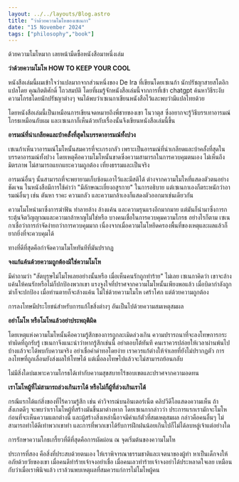 ```yaml
---
layout: ../../layouts/Blog.astro
title: "ว่าด้วยความโมโหของเซเนกา"
date: "15 November 2024"
tags: ["philosophy","book"]
---
```


ด้วยความโมโหมาก เลยหน้ามืดซื้อหนังสือมาหนึ่งเล่ม

**ว่าด้วยความโมโห HOW TO KEEP YOUR COOL**

หนังสือเล่มนี้ผมเข้าใจว่าแปลมากจากส่วนหนึ่งของ De Ira ที่เขียนโดยเซเนก้า นักปรัชญาสายสโตอิก แปลโดย คุณกิตติศักดิ์ โถวสมบัติ
โดยที่ผมรู้จักหนังสือเล่มนี้จากการที่เข้า chatgpt ค้นหาวิธีระงับความโกรธโดยนักปรัชญาต่างๆ จนได้พบว่าเซเนกาเขียนหนังสือไว้และพบว่ามีแปลไทยด้วย

โดยหนังสือเล่มนี้เป็นเหมือนการเขียนจดหมายถึงพี่ชายของเขา โนวาตุส ซึ่งอยากจะรู้วิธีบรรเทาอารมณ์โกรธเหมือนกับผม และเซเนกาก็เห็นด้วยกับเรื่องนั้นจึงเขียนหนังสือเล่มนี้ขึ้น

**อารมณ์ที่น่าเกลียดและบ้าคลั้งที่สุดในบรรดาอารมณ์ทั้งปวง**

เซเนก้าเห็นวาอารมณ์โมโหนั้นสมควรที่จะเกรงกลัว เพราะเป็นอารมณ์ที่น่าเกลียดและบ้าคลั้งที่สุดในบรรดาอารมณ์ทั้งปวง โดยเหตุคือความโมโหนั้นขาดซึ่งความสามารถในการควบคุมตนเอง ไม่เห็นถึงมิตรภาพ ไม่สามารถแยกแยะความถูกต้อง เที่ยงธรรมและเป็นจริง

อารมณ์อื่นๆ นั้นสามารถที่จะพยายามเก็บซ้อนเอาไว้และมีสติได้ ต่างจากความโมโหที่แสดงตัวตนอย่างชัดเจน ในหนังสือมีการใช้คำว่า "มีลักษณะเยี่ยงอสูรกาย" ในการอธิบาย แต่เซเนกาเองก็ตระหนักว่าอารมณ์อื่นๆ เช่น ตันหา ราคะ ความกลัว และความกล้าเองก็แสดงตัวออกมาเช่นเดียวกัน 

ความโมโหนำมาซึ่งการฆ่าฟัน ทำลายล้าง ล้างแค้น และความรุนแรงอีกมากมาย แต่มันก็นำมาซึ่งการกระตุ้นจิตวิญญาณและความกล้าหาญไม่ใช่หรือ บางคนเชื่อในการควบคุมความโกรธ อย่างไรก็ตาม
เซเนกาเชื่อว่าการกำจัดง่ายกว่าการควบคุมมาก เนื่องจากเมื่อความโมโหยึดครองพื้นที่ของเหตุและผลแล้วก็ยากยิ่งที่จะควบคุมได้

ทางที่ดีที่สุดคือกำจัดความโมโหทันทีที่มันปรากฏ

**จงแก้แค้นด้วยความถูกต้องมิใช่ความโมโห**

มีคำถามว่า "สัตบุรุษไม่โมโหเลยอย่างนั้นหรือ เมื่อเห็นคนรักถูกทำร้าย" ไม่เลย เซเนกาคิดว่า เขาจะล้างแค้นให้คนรักหรือไม่ก็ปกป้องพวกเขา แรงจูงใจที่ปราศจากความโมโหนั้นเพียงพอแล้ว
เมื่อบิดากำลังถูกฆ่าก็จะปกป้อง เมื่อท่านตายก็จะล้างแค้น ไม่ใช่ด้วยความโมโห เศร้าโศก แต่ด้วยความถูกต้อง

การลงโทษมีประโยชน์สำหรับการแก้ไขสิ่งต่างๆ อันเป็นไปด้วยความสมเหตุสมผล

**อย่าโมโห หรือโมโหแล้วอย่าประพฤติผิด**

โดยเหตุแห่งความโมโหนั้นคือความรู้สึกของการถูกละเมิดล่วงเกิน ความปรารถนาที่จะลงโทษการกระทำผิดที่ถูกรับรู้ เซเนกาจึงแนะนำว่าหากรู้สึกเช่นนี้ อย่าตอบโต้ทันที คนเราควรปล่อยให้เวลาผ่านพ้นไปบ้างแล้วจะได้พบกับความจริง  อย่าเชื่อคำด่าทอโดยง่าย เราควรแก้ต่างให้จำเลยที่ยังไม่ปรากฏตัว การลงโทษที่ถูกเลื่อนยังส่งผลให้โทษได้ แต่เมื่อลงโทษไปแล้วจะไม่สามารถย้อนกลับ

ไม่มีสิ่งใดบ่มเพาะความโกรธได้เท่ากับความสุขสบายไร้ขอบเขตและปราศจากความอดทน

**เราโมโหผู้ที่ไม่สามารถล่วงเกินเราได้ หรือไม่ก็ผู้ที่ล่วงเกินเราได้**

กรณีแรกได้แก่สิ่งของที่ไร้ความรู้สึก เช่น คำวิจารณ์บนอินเตอร์เน็ต คลิปวีดีโอแสดงความเห็น ถ้าสังเกตดีๆ จะพบว่าเราโมโหผู้ที่สร้างมันขึ้นมาต่างหาก โดยเซเนกากล่าวว่า ประการแรกเรามักจะโมโหก่อนที่จะเห็นความแตกต่างนี้ และผู้สร้างสิ่งเหล่านี้อาจมีคำแก้ตัวที่สมเหตุสมผล กล่าวคือคนอื่นๆ ไม่สามารถทำได้ดีเท่าพวกเขาทำ และการที่พวกเขาได้รับการฝึกฝนน้อยเกินไปก็ไม่ได้ลบหลู่เจ้าแต่อย่างใด

การรักษาความโกธเกรี้ยวที่ดีที่สุดคือการผัดผ่อน ณ จุดเริ่มต้นของความโมโห

ประการที่สอง คือสิ่งที่ประสบด้วยตนเอง ให้เราพิจารณาธรรมชาติและเจตนาของผู้ทำ หาเป็นเด็กจงให้อภัยด้วยวัยของเขา เมื่อคนดีทำร้ายเจ้าจงอย่าเชื่อ เมื่อคนเลวทำร้ายเจ้าจงอย่าได้ประหลาดใจเลย เหมือนกับว่าเมื่อเราพินิจแล้ว เราล้วนพบเหตุผลที่สมควรแก่การไม่โมโหผู้คน






